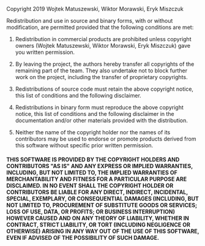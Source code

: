 Copyright 2019 Wojtek Matuszewski, Wiktor Morawski, Eryk Miszczuk

Redistribution and use in source and binary forms, with or without modification, are permitted provided that the following conditions are met:

1. Redistribution in commercial products are prohibited unless copyright owners (Wojtek Matuszewski, Wiktor Morawski, Eryk Miszczuk) gave you written permission.

2. By leaving the project, the authors hereby transfer all copyrights of the remaining part of the team. They also undertake not to block further work on the project, including the transfer of proprietary copyrights.

3. Redistributions of source code must retain the above copyright notice, this list of conditions and the following disclaimer.

4. Redistributions in binary form must reproduce the above copyright notice, this list of conditions and the following disclaimer in the documentation and/or other materials provided with the distribution.

5. Neither the name of the copyright holder nor the names of its contributors may be used to endorse or promote products derived from this software without specific prior written permission.

#### THIS SOFTWARE IS PROVIDED BY THE COPYRIGHT HOLDERS AND CONTRIBUTORS "AS IS" AND ANY EXPRESS OR IMPLIED WARRANTIES, INCLUDING, BUT NOT LIMITED TO, THE IMPLIED WARRANTIES OF MERCHANTABILITY AND FITNESS FOR A PARTICULAR PURPOSE ARE DISCLAIMED. IN NO EVENT SHALL THE COPYRIGHT HOLDER OR CONTRIBUTORS BE LIABLE FOR ANY DIRECT, INDIRECT, INCIDENTAL, SPECIAL, EXEMPLARY, OR CONSEQUENTIAL DAMAGES (INCLUDING, BUT NOT LIMITED TO, PROCUREMENT OF SUBSTITUTE GOODS OR SERVICES; LOSS OF USE, DATA, OR PROFITS; OR BUSINESS INTERRUPTION) HOWEVER CAUSED AND ON ANY THEORY OF LIABILITY, WHETHER IN CONTRACT, STRICT LIABILITY, OR TORT (INCLUDING NEGLIGENCE OR OTHERWISE) ARISING IN ANY WAY OUT OF THE USE OF THIS SOFTWARE, EVEN IF ADVISED OF THE POSSIBILITY OF SUCH DAMAGE.
